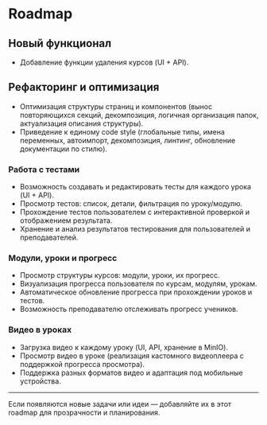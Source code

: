 # Roadmap

## Новый функционал

- Добавление функции удаления курсов (UI + API).

## Рефакторинг и оптимизация

- Оптимизация структуры страниц и компонентов (вынос повторяющихся секций, декомпозиция, логичная организация папок, актуализация описания структуры).
- Приведение к единому code style (глобальные типы, имена переменных, автоимпорт, декомпозиция, линтинг, обновление документации по стилю).

### Работа с тестами

- Возможность создавать и редактировать тесты для каждого урока (UI + API).
- Просмотр тестов: список, детали, фильтрация по уроку/модулю.
- Прохождение тестов пользователем с интерактивной проверкой и отображением результата.
- Хранение и анализ результатов тестирования для пользователей и преподавателей.

### Модули, уроки и прогресс

- Просмотр структуры курсов: модули, уроки, их прогресс.
- Визуализация прогресса пользователя по курсам, модулям, урокам.
- Автоматическое обновление прогресса при прохождении уроков и тестов.
- Возможность преподавателю отслеживать прогресс учеников.

### Видео в уроках

- Загрузка видео к каждому уроку (UI, API, хранение в MinIO).
- Просмотр видео в уроке (реализация кастомного видеоплеера с поддержкой прогресса просмотра).
- Поддержка разных форматов видео и адаптация под мобильные устройства.

---

Если появляются новые задачи или идеи — добавляйте их в этот roadmap для прозрачности и планирования.
